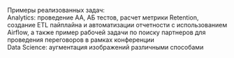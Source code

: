Примеры реализованных задач:
<br>Analytics: проведение АА, АБ тестов, расчет метрики Retention, создание ETL пайплайна и автоматизации отчетности с использованием Airflow, а также пример рабочей задачи по поиску партнеров для проведения переговоров в рамках конференции
<br>Data Science: аугментация изображений различными способами
